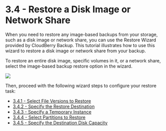 # 3.4 - Restore a Disk Image or Network Share

When you need to restore any image-based backups from your storage, such as a disk image or network share, you can use the Restore Wizard provided by CloudBerry Backup. This tutorial illustrates how to use this wizard to restore a disk image or network share from your backup.

To restore an entire disk image, specific volumes in it, or a network share, select the image-based backup restore option in the wizard.

![](https://github.com/robertzakiev/gitbook/tree/703d9f96af3546d5a85e17cd24df8e3834d130e4/assets/restore-image-choice.png)

Then, proceed with the following wizard steps to configure your restore task:

* [3.4.1 - Select File Versions to Restore](3.4.1-select-file-versions-to-restore.md)
* [3.4.2 - Specify the Restore Destination](3.4.2-specify-the-restore-destination/)
* [3.4.3 - Specify a Temporary Instance](3.4.3-specify-a-temporary-instance.md)
* [3.4.4 - Select Partitions to Restore](3.4.4-select-partitions-to-restore.md)
* [3.4.5 - Specify the Destination Disk Capacity](3.4.5-specify-the-destination-disk-capacity.md)

